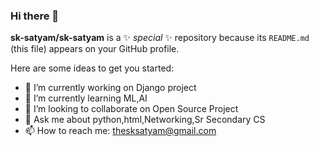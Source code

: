 ### Hi there 👋


**sk-satyam/sk-satyam** is a ✨ _special_ ✨ repository because its `README.md` (this file) appears on your GitHub profile.

Here are some ideas to get you started:

- 🔭 I’m currently working on Django project
- 🌱 I’m currently learning ML,AI
- 👯 I’m looking to collaborate on Open Source Project
- 💬 Ask me about python,html,Networking,Sr Secondary CS
- 📫 How to reach me: thesksatyam@gmail.com

